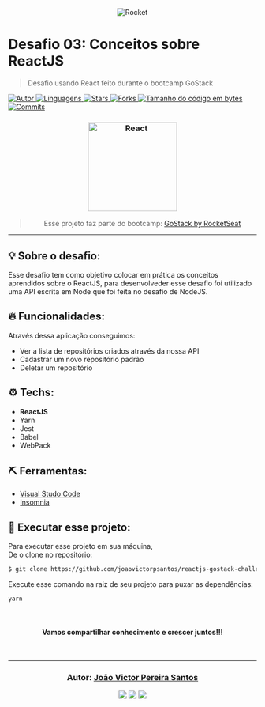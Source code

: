 <div align="center">
  <img alt="Rocket"
    src="https://hotmart.s3.amazonaws.com/product_contents/0569fee6-8c8f-4dee-a46d-80102ced177a/Header_Product_1920x450.jpg"
  />

</div>


# Desafio 03: Conceitos sobre ReactJS

> Desafio usando React feito durante o bootcamp GoStack

<a href="https://github.com/joaovictorpsantos">
<img alt="Autor" src="https://img.shields.io/badge/autor-JoãoVictorPereiraSantos-7159c1?style=flat-square">
</a>

<a href="#">
<img alt="Linguagens" src="https://img.shields.io/github/languages/count/joaovictorpsantos/reactjs-gostack-challenge-3?color=7159c1&style=flat-square">
</a>

<a href="https://github.com/joaovictorpsantos/reactjs-gostack-challenge-3/stargazers">
<img alt="Stars" src="https://img.shields.io/github/stars/joaovictorpsantos/reactjs-gostack-challenge-3?color=7159c1&style=flat-square">
</a>

<a href="https://github.com/joaovictorpsantos/reactjs-gostack-challenge-3/network/members">
<img alt="Forks" src="https://img.shields.io/github/forks/joaovictorpsantos/reactjs-gostack-challenge-3?color=7159c1&style=flat-square">
</a>

<a href="#">
<img alt="Tamanho do código em bytes" src="https://img.shields.io/github/languages/code-size/joaovictorpsantos/reactjs-gostack-challenge-3?color=7159c1&style=flat-square">
</a>

<a href="https://github.com/joaovictorpsantos/reactjs-gostack-challenge-3/commits/master">
<img alt="Commits" src="https://img.shields.io/github/last-commit/joaovictorpsantos/reactjs-gostack-challenge-3?color=7159c1&style=flat-square">
</a>

<h3 align="center">
  <img alt="React" 
    src="https://camo.githubusercontent.com/ef48e7b26cc8b5415d2c6093fa12b510069d1fa5/68747470733a2f2f7777772e636c6f7564636d732e636f6d2f696d616765732f717569636b7374617274732f72656163742f72656163742e64663730623030352e706e67" width="180px"/>
</h3>

<blockquote align="center">
  Esse projeto faz parte do bootcamp:
    <a href="https://rocketseat.com.br/gostack">
      GoStack by RocketSeat
    </a> 
</blockquote>

<hr/>

## 💡 Sobre o desafio:

Esse desafio tem como objetivo colocar em prática os conceitos aprendidos sobre o ReactJS, para desenvolveder esse desafio foi utilizado uma API escrita em Node que foi feita no desafio de NodeJS.

## 🔥 Funcionalidades:

Através dessa aplicação conseguimos:

- Ver a lista de repositórios criados através da nossa API
- Cadastrar um novo repositório padrão
- Deletar um repositório

## ⚙️ Techs:

- **ReactJS**
- Yarn
- Jest
- Babel
- WebPack

## ⛏ Ferramentas:

- [Visual Studo Code](https://code.visualstudio.com/download)
- [Insomnia](https://insomnia.rest/download/)

## 🏁 Executar esse projeto:

Para executar esse projeto em sua máquina,  
De o clone no repositório:

```bash
$ git clone https://github.com/joaovictorpsantos/reactjs-gostack-challenge-3.git
```

Execute esse comando na raiz de seu projeto para puxar as dependências:

```bash
yarn
```

<br/>

<h4 align="center">
  Vamos compartilhar conhecimento e crescer juntos!!!
</h4>

<br/>

---

<h3 align="center">
Autor: <a alt="João Victor Pereira Santos" href="https://github.com/joaovictorpsantos">João Victor Pereira Santos</a>
</h3>

<p align="center">

  <a alt="João Victor Pereira Santos Linkedin" href="https://www.linkedin.com/in/joao-victor-pereira-santos//">
    <img src="https://img.shields.io/badge/LinkedIn-Jo%C3%A3o%20Victor%20Pereira%20Santos-blue?logo=linkedin"/></a>
  <a alt="João Victor Pereira Santos GitHub" href="https://github.com/joaovictorpsantos">
  <img src="https://img.shields.io/badge/GitHub-joaovictorpsantos-lightgrey?logo=github"/></a>
 <a alt="João Victor Pereira Santos Twitter" href="https://twitter.com/_joaovictorps">
  <img src="https://img.shields.io/badge/Twitter-__joaovictorps-blue?logo=twitter"/></a>

</p>
